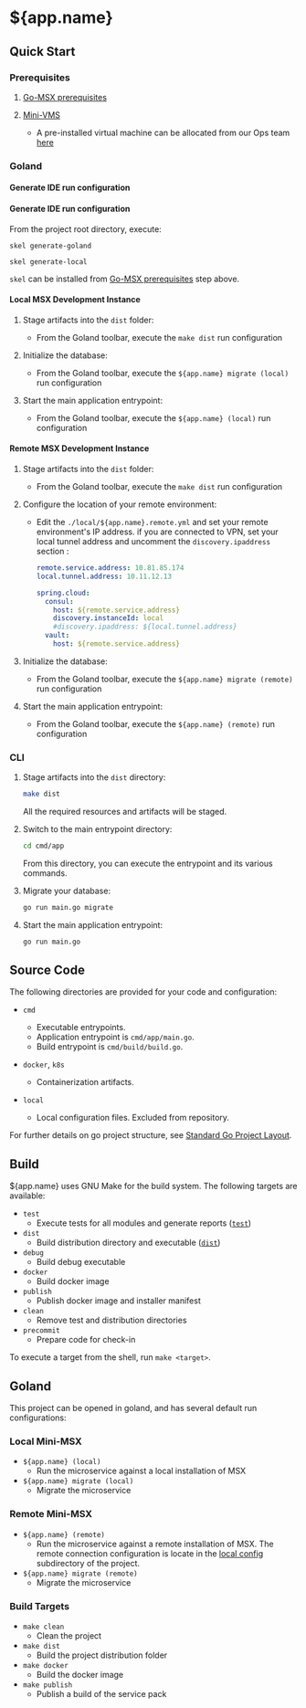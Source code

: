 # ${app.name}

## Quick Start 

### Prerequisites

1. [Go-MSX prerequisites](https://cto-github.cisco.com/NFV-BU/go-msx#requirements)

2. [Mini-VMS](https://cto-github.cisco.com/NFV-BU/mini-vms)

    - A pre-installed virtual machine can be allocated from our Ops team 
      [here](https://jenkins.infra.ciscomsx.com/job/eng-generic/job/development/job/dev-ops-vm/)

### Goland

#### Generate IDE run configuration

#### Generate IDE run configuration

From the project root directory, execute: 
    
   `skel generate-goland` 
    
   `skel generate-local` 
   
   `skel` can be installed from [Go-MSX prerequisites](https://cto-github.cisco.com/NFV-BU/go-msx#requirements) step above.

#### Local MSX Development  Instance

1. Stage artifacts into the `dist` folder:

    - From the Goland toolbar, execute the `make dist` run configuration

2. Initialize the database:
 
    - From the Goland toolbar, execute the `${app.name} migrate (local)` run configuration

3. Start the main application entrypoint:
 
    - From the Goland toolbar, execute the `${app.name} (local)` run configuration
    
#### Remote MSX Development Instance

1. Stage artifacts into the `dist` folder:

    - From the Goland toolbar, execute the `make dist` run configuration
    
2. Configure the location of your remote environment:
   
    - Edit the `./local/${app.name}.remote.yml` and set your remote
      environment's IP address. if you are connected to VPN, set your local tunnel address and uncomment the `discovery.ipaddress` section :
      
        ```yaml
        remote.service.address: 10.81.85.174
        local.tunnel.address: 10.11.12.13

        spring.cloud:
          consul:
            host: ${remote.service.address}
            discovery.instanceId: local
            #discovery.ipaddress: ${local.tunnel.address}
          vault:
            host: ${remote.service.address}
        ```
    
3. Initialize the database:
 
    - From the Goland toolbar, execute the `${app.name} migrate (remote)` run configuration

4. Start the main application entrypoint:
 
    - From the Goland toolbar, execute the `${app.name} (remote)` run configuration

### CLI
1. Stage artifacts into the `dist` directory:
    ```bash
    make dist
    ``` 
   
   All the required resources and artifacts will be staged.
   
2. Switch to the main entrypoint directory:
    ```bash
    cd cmd/app
    ```
   
   From this directory, you can execute the entrypoint and its various commands. 
   
3. Migrate your database:
    ```bash
    go run main.go migrate
    ```

4. Start the main application entrypoint:
    ```bash
    go run main.go
    ```

## Source Code

The following directories are provided for your code and configuration:

* `cmd`
    - Executable entrypoints.  
    - Application entrypoint is `cmd/app/main.go`.
    - Build entrypoint is `cmd/build/build.go`.
    
* `docker`, `k8s`
    - Containerization artifacts.
    
* `local`
    - Local configuration files.  Excluded from repository.

For further details on go project structure, see 
[Standard Go Project Layout](https://github.com/golang-standards/project-layout).

## Build

${app.name} uses GNU Make for the build system.  The following targets
are available:

* `test` 
    - Execute tests for all modules and generate reports ([`test`](./test))
* `dist` 
    - Build distribution directory and executable ([`dist`](./dist)) 
* `debug` 
    - Build debug executable
* `docker` 
    - Build docker image
* `publish` 
    - Publish docker image and installer manifest
* `clean`
    - Remove test and distribution directories
* `precommit`
    - Prepare code for check-in

To execute a target from the shell, run `make <target>`.

## Goland

This project can be opened in goland, and has several default run configurations:

### Local Mini-MSX

* `${app.name} (local)`
    - Run the microservice against a local installation of MSX
* `${app.name} migrate (local)`
    - Migrate the microservice

### Remote Mini-MSX

* `${app.name} (remote)`
    - Run the microservice against a remote installation of MSX.  The remote
      connection configuration is locate in the [local config](./local) subdirectory
      of the project.
* `${app.name} migrate (remote)`
    - Migrate the microservice

### Build Targets
* `make clean` 
    - Clean the project
* `make dist`
    - Build the project distribution folder
* `make docker`
    - Build the docker image 
* `make publish`
    - Publish a build of the service pack
